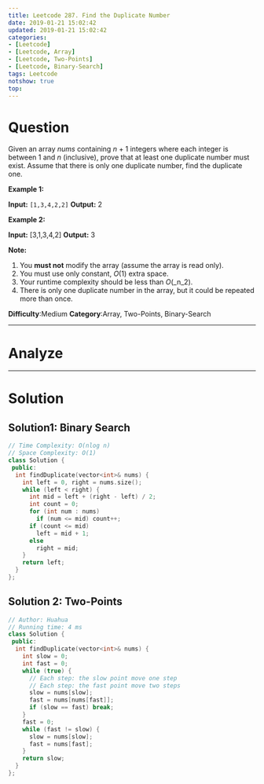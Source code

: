 ```yaml
---
title: Leetcode 287. Find the Duplicate Number
date: 2019-01-21 15:02:42
updated: 2019-01-21 15:02:42
categories: 
- [Leetcode]
- [Leetcode, Array]
- [Leetcode, Two-Points]
- [Leetcode, Binary-Search]
tags: Leetcode
notshow: true
top:
---
```


# Question

Given an array  _nums_  containing  _n_  + 1 integers where each integer is between 1 and  _n_  (inclusive), prove that at least one duplicate number must exist. Assume that there is only one duplicate number, find the duplicate one.

**Example 1:**

**Input:** `[1,3,4,2,2]`
**Output:** 2

**Example 2:**

**Input:** [3,1,3,4,2]
**Output:** 3

**Note:**

1. You  **must not**  modify the array (assume the array is read only).
2. You must use only constant,  _O_(1) extra space.
3. Your runtime complexity should be less than  _O_(_n_2).
4. There is only one duplicate number in the array, but it could be repeated more than once.

**Difficulty**:Medium
**Category**:Array, Two-Points, Binary-Search

<!-- more -->

------------

# Analyze

------------

# Solution

## Solution1: Binary Search

```cpp
// Time Complexity: O(nlog n)
// Space Complexity: O(1)
class Solution {
 public:
  int findDuplicate(vector<int>& nums) {
    int left = 0, right = nums.size();
    while (left < right) {
      int mid = left + (right - left) / 2;
      int count = 0;
      for (int num : nums)
        if (num <= mid) count++;
      if (count <= mid)
        left = mid + 1;
      else
        right = mid;
    }
    return left;
  }
};
```

## Solution 2: Two-Points

```cpp
// Author: Huahua
// Running time: 4 ms
class Solution {
 public:
  int findDuplicate(vector<int>& nums) {
    int slow = 0;
    int fast = 0;
    while (true) {
      // Each step: the slow point move one step
      // Each step: the fast point move two steps
      slow = nums[slow];
      fast = nums[nums[fast]];
      if (slow == fast) break;
    }
    fast = 0;
    while (fast != slow) {
      slow = nums[slow];
      fast = nums[fast];
    }
    return slow;
  }
};
```
